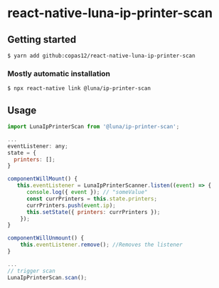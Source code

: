 # react-native-luna-ip-printer-scan

## Getting started

`$ yarn add github:copas12/react-native-luna-ip-printer-scan`

### Mostly automatic installation

`$ npx react-native link @luna/ip-printer-scan`

## Usage

```javascript
import LunaIpPrinterScan from '@luna/ip-printer-scan';

...
eventListener: any;
state = {
  printers: [];
}

componentWillMount() {
   this.eventListener = LunaIpPrinterScanner.listen((event) => {
      console.log({ event }); // "someValue"
      const currPrinters = this.state.printers;
      currPrinters.push(event.ip);
      this.setState({ printers: currPrinters });
    });
}

componentWillUnmount() {
    this.eventListener.remove(); //Removes the listener
}

...
// trigger scan
LunaIpPrinterScan.scan();
```
